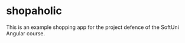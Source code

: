 # shopaholic
This is an example shopping app for the project defence of the SoftUni Angular course.
